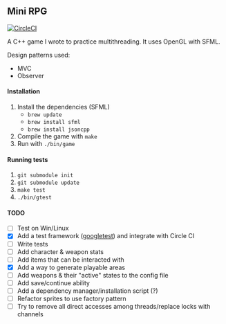 ## Mini RPG
[![CircleCI](https://circleci.com/gh/ISauve/Mini_RPG.png?style=shield&circle-token=774174d09b31158629a5abf5e26d5f8bd70f62e8)](https://circleci.com/gh/ISauve/Mini_RPG)

A C++ game I wrote to practice multithreading. It uses OpenGL with SFML.

Design patterns used:
- MVC
- Observer

#### Installation
1. Install the dependencies (SFML)
    - `brew update`
    - `brew install sfml`
    - `brew install jsoncpp`
2. Compile the game with `make`
3. Run with `./bin/game`

#### Running tests
1. `git submodule init`
2. `git submodule update`
3. `make test`
4. `./bin/gtest`

#### TODO
- [ ] Test on Win/Linux
- [x] Add a test framework ([googletest](https://github.com/google/googletest)) and integrate with Circle CI
- [ ] Write tests
- [ ] Add character & weapon stats
- [ ] Add items that can be interacted with
- [x] Add a way to generate playable areas
- [ ] Add weapons & their "active" states to the config file
- [ ] Add save/continue ability 
- [ ] Add a dependency manager/installation script (?)
- [ ] Refactor sprites to use factory pattern
- [ ] Try to remove all direct accesses among threads/replace locks with channels